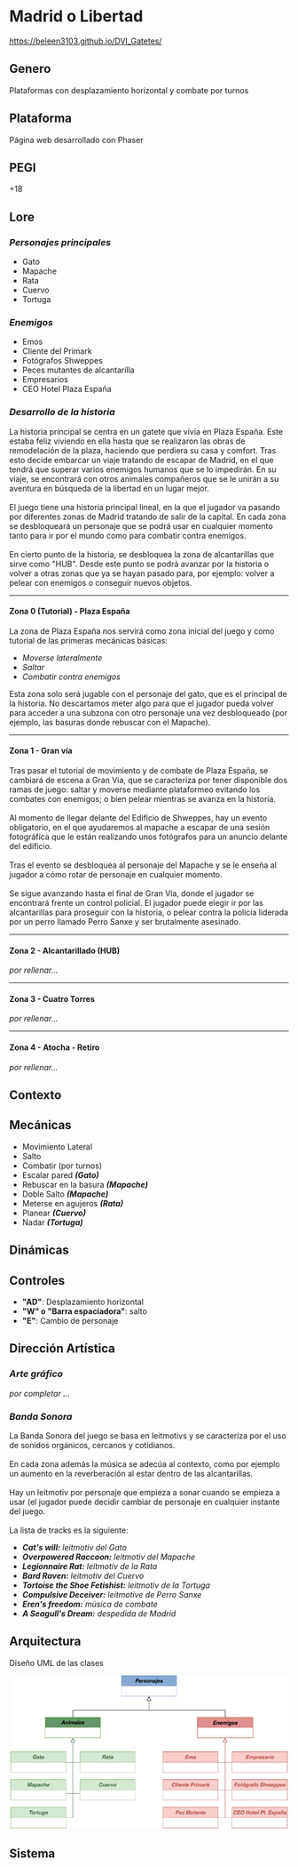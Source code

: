 <h1> Madrid o Libertad</h1>

https://beleen3103.github.io/DVI_Gatetes/

<h2>Genero</h2>
<p>Plataformas con desplazamiento horizontal y combate por turnos</p>

<h2>Plataforma</h2>
<p>Página web desarrollado con Phaser</p>

<h2>PEGI</h2>
<p>+18</p>

<h2>Lore</h2>
<h3><i>Personajes principales</i></h3>
<ul>
  <li>Gato</li>
  <li>Mapache</li>
  <li>Rata</li>
  <li>Cuervo</li>
  <li>Tortuga</li>
</ul>

<h3><i>Enemigos</i></h3>
<ul>
  <li>Emos</li>
  <li>Cliente del Primark</li>
  <li>Fotógrafos Shweppes</li>
  <li>Peces mutantes de alcantarilla</li>
  <li>Empresarios</li>
  <li>CEO Hotel Plaza España</li>
</ul>

<h3><i>Desarrollo de la historia</i></h3>
La historia principal se centra en un gatete que vivía en Plaza España. Este estaba feliz viviendo en ella hasta que se realizaron las obras de remodelación de la plaza, haciendo que perdiera su casa y comfort. Tras esto decide embarcar un viaje tratando de escapar de Madrid, en el que tendrá que superar varios enemigos humanos que se lo impedirán. En su viaje, se encontrará con otros animales compañeros que se le unirán a su aventura en búsqueda de la libertad en un lugar mejor.
<br><br>
El juego tiene una historia principal lineal, en la que el jugador va pasando por diferentes zonas de Madrid tratando de salir de la capital. En cada zona se desbloqueará un personaje que se podrá usar en cualquier momento tanto para ir por el mundo como para combatir contra enemigos.
<br><br>
En cierto punto de la historia, se desbloquea la zona de alcantarillas que sirve como "HUB". Desde este punto se podrá avanzar por la historia o volver a otras zonas que ya se hayan pasado para, por ejemplo: volver a pelear con enemigos o conseguir nuevos objetos.
<br>

<hr>

<h4>Zona 0 (Tutorial) - Plaza España</h4>
La zona de Plaza España nos servirá como zona inicial del juego y como tutorial de las primeras mecánicas básicas:
<ul>
  <li><i>Moverse lateralmente</i></li>
  <li><i>Saltar</i></li>
  <li><i>Combatir contra enemigos</i></li>
</ul>
Esta zona solo será jugable con el personaje del gato, que es el principal de la historia.
No descartamos meter algo para que el jugador pueda volver para acceder a una subzona con otro personaje una vez desbloqueado (por ejemplo, las basuras donde rebuscar con el Mapache).

<hr>

<h4>Zona 1 - Gran vía</h4>
Tras pasar el tutorial de movimiento y de combate de Plaza España, se cambiará de escena a Gran Vía, que se caracteriza por tener disponible dos ramas de juego: saltar y moverse mediante plataformeo evitando los combates con enemigos; o bien pelear mientras se avanza en la historia.
<br><br>
Al momento de llegar delante del Edificio de Shweppes, hay un evento obligatorio, en el que ayudaremos al mapache a escapar de una sesión fotográfica que le están realizando unos fotógrafos para un anuncio delante del edificio.
<br><br>
Tras el evento se desbloquea al personaje del Mapache y se le enseña al jugador a cómo rotar de personaje en cualquier momento.
<br><br>
Se sigue avanzando hasta el final de Gran Vía, donde el jugador se encontrará frente un control policial. El jugador puede elegir ir por las alcantarillas para proseguir con la historia, o pelear contra la policía liderada por un perro llamado Perro Sanxe y ser brutalmente asesinado.

<hr>

<h4>Zona 2 - Alcantarillado (HUB)</h4>
<i>por rellenar...</i>

<hr>

<h4>Zona 3 - Cuatro Torres</h4>
<i>por rellenar...</i>

<hr>

<h4>Zona 4 - Atocha - Retiro</h4>
<i>por rellenar...</i>

<h2>Contexto</h2>
<p></p>

<h2>Mecánicas</h2>
<ul>
  <li>Movimiento Lateral</li>
  <li>Salto</li>
  <li>Combatir (por turnos)</li>
  <li>Escalar pared <i><b>(Gato)</b></i></li>
  <li>Rebuscar en la basura <i><b>(Mapache)</b></i></li>
  <li>Doble Salto <i><b>(Mapache)</b></i></li>
  <li>Meterse en agujeros <i><b>(Rata)</b></i></li>
  <li>Planear <i><b>(Cuervo)</b></i></li>
  <li>Nadar <i><b>(Tortuga)</b></i></li>
</ul>

<h2>Dinámicas</h2>
<p></p>

<h2>Controles</h2>
<ul>
  <li><b>"AD"</b>: Desplazamiento horizontal</li>
  <li><b>"W" o "Barra espaciadora"</b>: salto</li>
  <li><b>"E"</b>: Cambio de personaje</li>
</ul>

<h2>Dirección Artística</h2>
<h3><i>Arte gráfico</i></h3>
<i>por completar ...</i>

<h3><i>Banda Sonora</i></h3>
La Banda Sonora del juego se basa en leitmotivs y se caracteriza por el uso de sonidos orgánicos, cercanos y cotidianos.
<br><br>
En cada zona además la música se adecúa al contexto, como por ejemplo un aumento en la reverberación al estar dentro de las alcantarillas.
<br><br>
Hay un leitmotiv por personaje que empieza a sonar cuando se empieza a usar (el jugador puede decidir cambiar de personaje en cualquier instante del juego.
<br><br>
La lista de tracks es la siguiente:
<ul>
  <li><i><b>Cat's will:</b> leitmotiv del Gato</i></li>
  <li><i><b>Overpowered Raccoon:</b> leitmotiv del Mapache</i></li>
  <li><i><b>Legionnaire Rat:</b> leitmotiv de la Rata</i></li>
  <li><i><b>Bard Raven:</b> leitmotiv del Cuervo</i></li>
  <li><i><b>Tortoise the Shoe Fetishist:</b> leitmotiv de la Tortuga</i></li>
  <li><i><b>Compulsive Deceiver:</b> leitmotive de Perro Sanxe</i></li>
  <li><i><b>Eren's freedom:</b> música de combate</i></li>
  <li><i><b>A Seagull's Dream:</b> despedida de Madrid</i></li>
</ul>

<h2>Arquitectura</h2>
Diseño UML de las clases
<p align="center">
<img src="assets/uml.png" width="500">
</p>


<h2>Sistema</h2>
<p></p>
